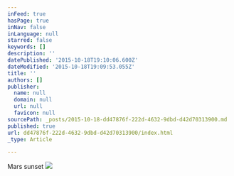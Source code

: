 ```yaml
---
inFeed: true
hasPage: true
inNav: false
inLanguage: null
starred: false
keywords: []
description: ''
datePublished: '2015-10-18T19:10:06.600Z'
dateModified: '2015-10-18T19:09:53.055Z'
title: ''
authors: []
publisher:
  name: null
  domain: null
  url: null
  favicon: null
sourcePath: _posts/2015-10-18-dd47876f-222d-4632-9dbd-d42d70313900.md
published: true
url: dd47876f-222d-4632-9dbd-d42d70313900/index.html
_type: Article

---
```

Mars sunset
![](https://the-grid-user-content.s3-us-west-2.amazonaws.com/28030ece-93d6-4140-a81d-394c9315f747.JPG)
